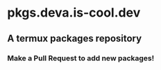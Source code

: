 # pkgs.deva.is-cool.dev
## A termux packages repository

### Make a Pull Request to add new packages!
